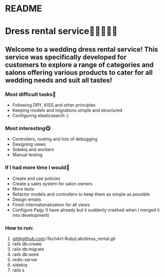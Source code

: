 # README

# Dress rental service👰🏻‍♀️🤵🏻
## Welcome to a wedding dress rental service! This service was specifically developed for customers to explore a range of categories and salons offering various products to cater for all wedding needs and suit all tastes!

### Most difficult tasks👻
* Following DRY, KISS and other principles 
* Keeping models and migrations simple and structured 
* Configuring elasticsearch :)

### Most interesting😋
* Controllers, routing and lots of debugging
* Designing views 
* Sidekiq and workers 
* Manual testing

### If I had more time I would🥸
* Create and use policies 
* Create a sales system for salon owners
* More tests 
* Refactor models and controllers to keep them as simple as possible 
* Design emails
* Finish internationalization for all views
* Configure Pagy (I have already but it suddenly crashed when I merged it into development)

### How to run: 
1. git@github.com:iTechArt-RubyLab/dress_rental.git
2. rails db:create
3. rails db:migrate
4. rails db:seed
5. redis-server
6. sidekiq
7. rails s